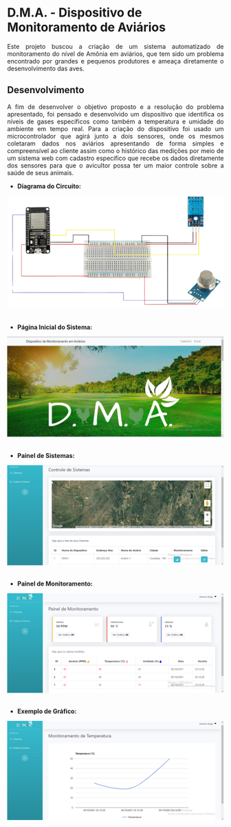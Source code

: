 # D.M.A. - Dispositivo de Monitoramento de Aviários

<p style="text-align: justify;">Este projeto buscou a criação de um sistema automatizado de monitoramento do nível de Amônia em aviários, que tem sido um problema encontrado por grandes e pequenos produtores e ameaça diretamente o desenvolvimento das aves.</p>

## Desenvolvimento
<p style="text-align: justify;">A fim de desenvolver o objetivo proposto e a resolução do problema apresentado, foi pensado e desenvolvido um dispositivo que identifica os níveis de gases específicos como também a temperatura e umidade do ambiente em tempo real. Para a criação do dispositivo foi usado um microcontrolador que agirá junto a dois sensores, onde os mesmos coletaram dados nos aviários apresentando de forma simples e compreensível ao cliente assim como o histórico das medições por meio de um sistema web com cadastro específico que recebe os dados diretamente dos sensores para que o avicultor possa ter um maior controle sobre a saúde de seus animais.</p>

* __Diagrama do Circuito:__

<div style="display: inline_block">
    <img style="text-align: center;" src="https://github.com/emersonviniciusbraga/DMA/blob/main/hardware/diagrama1.png" alt="Diagrama do circuito.">
</div><br>

* __Página Inicial do Sistema:__

<div style="display: inline_block">
    <img style="text-align: center;" src="https://github.com/emersonviniciusbraga/DMA/blob/main/Estilo%20Index/img/index1.PNG">
</div><br>

* __Painel de Sistemas:__ 

<div style="display: inline_block">
    <img style="text-align: center;" src="https://github.com/emersonviniciusbraga/DMA/blob/main/estilo%20painel/img/painel_sistemas.PNG">
</div><br>

* __Painel de Monitoramento:__ 

<div style="display: inline_block">
    <img style="text-align: center;" src="https://github.com/emersonviniciusbraga/DMA/blob/main/estilo%20painel/img/painel_monitoramento.PNG">
</div><br>

* __Exemplo de Gráfico:__ 

<div style="display: inline_block">
    <img style="text-align: center;" src="https://github.com/emersonviniciusbraga/DMA/blob/main/estilo%20painel/img/grafico_temperatura.PNG">
</div><br>